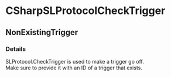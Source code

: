 ﻿---  
uid: Validator_3_3_1  
---

# CSharpSLProtocolCheckTrigger

## NonExistingTrigger

### Details

SLProtocol.CheckTrigger is used to make a trigger go off.  
Make sure to provide it with an ID of a trigger that exists.
